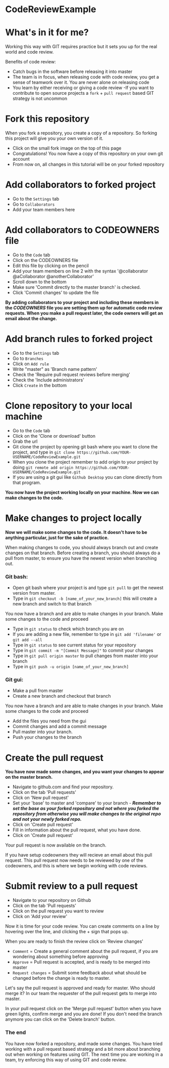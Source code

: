 # CodeReviewExample

# What's in it for me?

Working this way with GIT requires practice but it sets you up for the real world and code review.

Benefits of code review:
- Catch bugs in the software before releasing it into master
- The team is in focus, when releasing code with code review, you get a sense of teamwork over it. You are never alone on releasing code
- You learn by either receiving or giving a code review
-If you want to contribute to open source projects a `fork` + `pull request` based GIT strategy is not uncommon


# Fork this repository
When you fork a repository, you create a copy of a repository. So forking this project will give you your own version of it.

- Click on the small fork image on the top of this page
- Congratulations! You now have a copy of this repository on your own git account
- From now on, all changes in this tutorial will be on your forked repository

# Add collaborators to forked project
- Go to the `Settings` tab
- Go to `Collaborators`
- Add your team members here

# Add collaborators to CODEOWNERS file
- Go to the `Code` tab
- Click on the CODEOWNERS file
- Edit this file by clicking on the pencil
- Add your team members on line 2 with the syntax '@collaborator @aCollaborator @anotherCollaborator'
- Scroll down to the bottom
- Make sure 'Commit directly to the master branch' is checked. 
- Click 'Commit changes' to update the file

**By adding collaborators to your project and including these members in the _CODEOWNERS_ file you are setting them up for automatic code review requests. When you make a pull request later, the code owners will get an email about the change.**


# Add branch rules to forked project
- Go to the `Settings` tab
- Go to `Branches`
- Click on `Add rule`
- Write "master" as 'Branch name pattern' 
- Check the 'Require pull request reviews before merging' 
- Check the 'Include administrators' 
- Click `Create` in the bottom

# Clone repository to your local machine
- Go to the `Code` tab
- Click on the 'Clone or download' button
- Grab the url
- Git clone the project by opening git bash where you want to clone the project, and type in `git clone https://github.com/YOUR-USERNAME/CodeReviewExample.git`
- When you clone the project remember to add origin to your project by doing `git remote add origin https://github.com/YOUR-USERNAME/CodeReviewExample.git`
- If you are using a git gui like `Github Desktop` you can clone directly from that program.

**You now have the project working locally on your machine. Now we can make changes to the code.**


# Make changes to project locally

**Now we will make some changes to the code. It doesn't have to be anything particular, just for the sake of practice.**

When making changes to code, you should always branch out and create changes on that branch.
Before creating a branch, you should always do a pull from master, to ensure you have the newest version when branching out.

### Git bash:
- Open git bash where your project is and type `git pull` to get the newest version from master. 
- Type in `git checkout -b [name_of_your_new_branch]` this will create a new branch and switch to that branch

You now have a branch and are able to make changes in your branch. Make some changes to the code and proceed

- Type in `git status` to check which branch you are on
- If you are adding a new file, remember to type in `git add 'filename'` or `git add --all`
- Type in `git status` to see current status for your repository
- Type in `git commit -m "[Commit Message]"` to commit your changes
- Type in `git pull origin master` to pull changes from master into your branch
- Type in `git push -u origin [name_of_your_new_branch]`


### Git gui: 
- Make a pull from master
- Create a new branch and checkout that branch 

You now have a branch and are able to make changes in your branch. Make some changes to the code and proceed

- Add the files you need from the gui
- Commit changes and add a commit message
- Pull master into your branch.
- Push your changes to the branch

# Create the pull request

**You have now made some changes, and you want your changes to appear on the master branch.**

- Navigate to github.com and find your repository. 
- Click on the tab 'Pull requests'
- Click on 'New pull request' 
- Set your 'base' to master and 'compare' to your branch - **_Remember to set the base as your forked repository and not where you forked the repository from otherwise you will make changes to the original repo and not your newly forked repo._**
- Click on 'Create pull request'
- Fill in information about the pull request, what you have done.
- Click on 'Create pull request' 

Your pull request is now available on the branch.

If you have setup codeowners they will recieve an email about this pull request. This pull request now needs to be reviewed by one of the codeowners, and this is where we begin working with code reviews. 


# Submit review to a pull request
- Navigate to your repository on Github
- Click on the tab 'Pull requests'
- Click on the pull request you want to review
- Click on 'Add your review'

Now it is time for your code review.
You can create comments on a line by hovering over the line, and clicking the + sign that pops up.

When you are ready to finish the review click on 'Review changes'
- `Comment` = Create a general comment about the pull request, if you are wondering about something before approving
- `Approve` = Pull request is accepted, and is ready to be merged into master
- `Request changes` = Submit some feedback about what should be changed before the change is ready to master.

Let's say the pull request is approved and ready for master. Who should merge it?
In our team the requester of the pull request gets to merge into master.

In your pull request click on the 'Merge pull request' button when you have green lights, confirm merge and you are done!
If you don't need the branch anymore you can click on the 'Delete branch' button.


### The end
You have now forked a repository, and made some changes. You have tried working with a pull request based strategy and a bit more about branching out when working on features using GIT. The next time you are working in a team, try enforcing this way of using GIT and code review.



